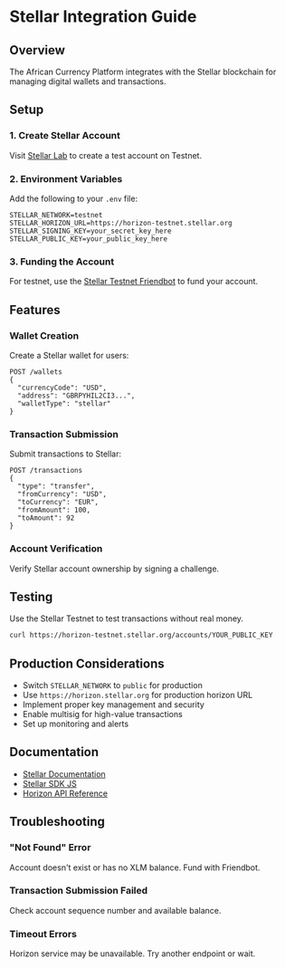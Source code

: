 # Stellar Integration Guide

## Overview

The African Currency Platform integrates with the Stellar blockchain for managing digital wallets and transactions.

## Setup

### 1. Create Stellar Account

Visit [Stellar Lab](https://lab.stellar.org/) to create a test account on Testnet.

### 2. Environment Variables

Add the following to your `.env` file:

```env
STELLAR_NETWORK=testnet
STELLAR_HORIZON_URL=https://horizon-testnet.stellar.org
STELLAR_SIGNING_KEY=your_secret_key_here
STELLAR_PUBLIC_KEY=your_public_key_here
```

### 3. Funding the Account

For testnet, use the [Stellar Testnet Friendbot](https://developers.stellar.org/docs/fundamentals-and-concepts/testnet-public) to fund your account.

## Features

### Wallet Creation

Create a Stellar wallet for users:

```
POST /wallets
{
  "currencyCode": "USD",
  "address": "GBRPYHIL2CI3...",
  "walletType": "stellar"
}
```

### Transaction Submission

Submit transactions to Stellar:

```
POST /transactions
{
  "type": "transfer",
  "fromCurrency": "USD",
  "toCurrency": "EUR",
  "fromAmount": 100,
  "toAmount": 92
}
```

### Account Verification

Verify Stellar account ownership by signing a challenge.

## Testing

Use the Stellar Testnet to test transactions without real money.

```bash
curl https://horizon-testnet.stellar.org/accounts/YOUR_PUBLIC_KEY
```

## Production Considerations

- Switch `STELLAR_NETWORK` to `public` for production
- Use `https://horizon.stellar.org` for production horizon URL
- Implement proper key management and security
- Enable multisig for high-value transactions
- Set up monitoring and alerts

## Documentation

- [Stellar Documentation](https://developers.stellar.org/)
- [Stellar SDK JS](https://github.com/StellarCN/js-stellar-sdk)
- [Horizon API Reference](https://developers.stellar.org/api/introduction/)

## Troubleshooting

### "Not Found" Error

Account doesn't exist or has no XLM balance. Fund with Friendbot.

### Transaction Submission Failed

Check account sequence number and available balance.

### Timeout Errors

Horizon service may be unavailable. Try another endpoint or wait.

